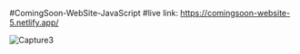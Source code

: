 #ComingSoon-WebSite-JavaScript
#live link:
https://comingsoon-website-5.netlify.app/

![Capture3](https://github.com/Rahat848/ComingSoon-WebSite/assets/136954767/bf354bb8-fb42-4484-8770-89a441e1c72f)
